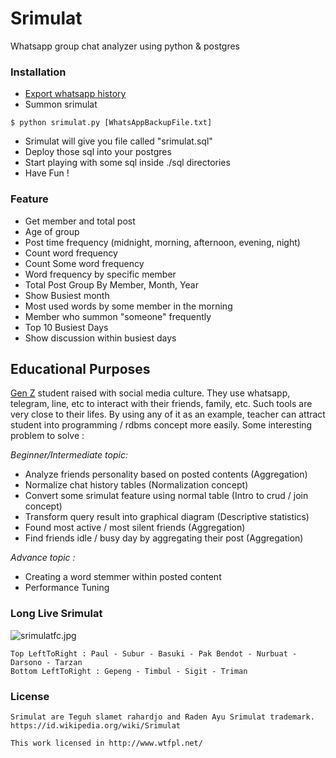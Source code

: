 # Srimulat
Whatsapp group chat analyzer using python & postgres 

### Installation ###
- [Export whatsapp history](https://www.whatsapp.com/faq/en/android/23756533)
- Summon srimulat
```
$ python srimulat.py [WhatsAppBackupFile.txt]
```
- Srimulat will give you file called "srimulat.sql"
- Deploy those sql into your postgres
- Start playing with some sql inside ./sql directories
- Have Fun !

### Feature ###
- Get member and total post
- Age of group
- Post time frequency (midnight, morning, afternoon, evening, night)
- Count word frequency 
- Count Some word frequency 
- Word frequency by specific member
- Total Post Group By Member, Month, Year
- Show Busiest month  
- Most used words by some member in the morning
- Member who summon "someone" frequently
- Top 10 Busiest Days
- Show discussion within busiest days

## Educational Purposes ###
[Gen Z](https://en.wikipedia.org/wiki/Generation_Z) student raised with social media culture. They use whatsapp, telegram, line, etc to interact with their friends, family, etc. Such tools are very close to their lifes. By using any of it as an example, teacher can attract student into programming / rdbms concept more easily. Some interesting problem to solve :

_Beginner/Intermediate topic:_
- Analyze friends personality based on posted contents (Aggregation)
- Normalize chat history tables (Normalization concept)
- Convert some srimulat feature using normal table (Intro to crud / join concept) 
- Transform query result into graphical diagram (Descriptive statistics)
- Found most active / most silent friends (Aggregation) 
- Find friends idle / busy day by aggregating their post (Aggregation)

_Advance topic :_
- Creating a word stemmer within posted content
- Performance Tuning

### Long Live Srimulat ###
![srimulatfc.jpg](https://github.com/brain90/srimulat/blob/master/srimulatfc.jpg "https://upload.wikimedia.org/wikipedia/id/8/81/SRIMULATFC.jpg")

```
Top LeftToRight : Paul - Subur - Basuki - Pak Bendot - Nurbuat - Darsono - Tarzan 
Bottom LeftToRight : Gepeng - Timbul - Sigit - Triman
```
### License ###
```
Srimulat are Teguh slamet rahardjo and Raden Ayu Srimulat trademark.
https://id.wikipedia.org/wiki/Srimulat

This work licensed in http://www.wtfpl.net/ 
```
